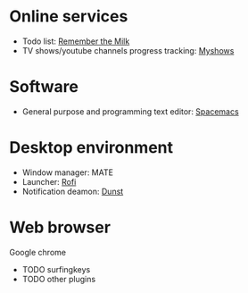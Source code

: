 # Online services
* Todo list: [Remember the Milk](https://www.rememberthemilk.com/)
* TV shows/youtube channels progress tracking: [Myshows](http://myshows.me/)

# Software
* General purpose and programming text editor: [Spacemacs](http://spacemacs.org/)

# Desktop environment
* Window manager: MATE
* Launcher: [Rofi](https://davedavenport.github.io/rofi/)
* Notification deamon: [Dunst](https://dunst-project.org/)


# Web browser
Google chrome

* TODO surfingkeys
* TODO other plugins
